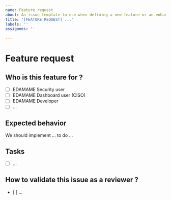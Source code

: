 ```yaml
---
name: Feature request
about: An issue template to use when defining a new feature or an enhancement.
title: "[FEATURE REQUEST] ..."
labels: ''
assignees: ''

---
```


# Feature request

## Who is this feature for ?
- [ ] EDAMAME Security user
- [ ] EDAMAME Dashboard user (CISO)
- [ ] EDAMAME Developer
- [ ] ...

## Expected behavior
We should implement ... to do ...

## Tasks
- [ ] ...

## How to validate this issue as a reviewer ?
- [ ] ...
